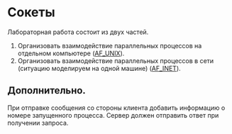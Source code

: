 # Сокеты

Лабораторная работа состоит из двух частей.
1. Организовать взаимодействие параллельных процессов на отдельном
компьютере ([AF_UNIX](https://github.com/DeadlyHunter38/bmstu_sem_6_os/tree/master/lab_08/code/unix)).
2. Организовать взаимодействие параллельных процессов в сети (ситуацию
моделируем на одной машине) ([AF_INET](https://github.com/DeadlyHunter38/bmstu_sem_6_os/tree/master/lab_08/code/inet)).


## Дополнительно.
При отправке сообщения со стороны клиента добавить информацию о номере запущенного процесса. Сервер должен отправить ответ при получении запроса.